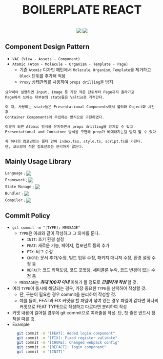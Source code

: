 <div style="text-align: center">
  <p style="font-size: 38px; font-weight: bold">BOILERPLATE REACT</p>
  <img src="https://img.shields.io/badge/node.js-v18.12.1-339933?logo=Node.js" />
  <img src="https://img.shields.io/badge/yarn-v1.22.18-2C8EBB?logo=Yarn" />
</div>


## Component Design Pattern

- `VAC (View - Assets - Component)`
- `Atomic (Atom - Molecule - Organism - Template - Page)`
  - 기존 `Atomic` 디자인 패턴에서 `Molecule`, `Organism`, `Template`을 제거하고 `Block` 단위를 추가해 적용
  - `Proxy` 상태관리를 사용하여 `props drilling`을 방지

```text plain
요약하여 설명하면 Input, Image 등 가장 작은 단위부터 Page까지 올라가고
Page에서 쓰에는 대부분의 state들은 Valtio로 가져간다.

이 때, 사용되는 state들은 Presentational Components에서 불러와 Object화 시킨 후
Container Components에 주입하는 방식으로 구현하였다.

이렇게 되면 Atomic 방식을 유지하면서 props drilling을 방지할 수 있고
Presentational and Container 방식을 구현해 prop가 비대해지는걸 방지 할 수 있다.

즉 하나의 컴포넌트는 폴더 안에 index.tsx, style.ts, script.ts를 가진다.
단, 코드량이 적은 컴포넌트는 분리하지 않는다.
```

## Mainly Usage Library

<div style="display: flex; justify-contnet: center; align-items: flex-start; flex-direction: column; gap: 5px">
  <div style="display: flex; align-items: center">
    <code>Language</code>
    &nbsp;:&nbsp;
    <img src="https://img.shields.io/badge/typescript-v4.7.4-3178C6?logo=Typescript" />
  </div>
  <div style="display: flex; align-items: center">
    <code>Framework</code>
    &nbsp;:&nbsp;
    <img src="https://img.shields.io/badge/react-v18.2.0-61DAFB?logo=React" />
  </div>
  <div style="display: flex; align-items: center">
    <code>State Manage</code>
    &nbsp;:&nbsp;
    <img src="https://img.shields.io/badge/valtio-v1.6.4-171717?logo=V&logoColor=171717"/>
  </div>
  <div style="display: flex; align-items: center">
    <code>Bundler</code>
    &nbsp;:&nbsp;
    <img src="https://img.shields.io/badge/webpack-v5.74.0-8DD6F9?logo=Webpack" />
  </div>
  <div style="display: flex; align-items: center">
    <code>Compiler</code>
    &nbsp;:&nbsp;
    <a style="display: flex; align-items: center" href="https://www.npmjs.com/package/@babel/core"><img src="https://img.shields.io/badge/babel-v7.18.10-F9DC3E?logo=Babel" /></a>
  </div>
</div>


## Commit Policy

- `git commit -m "[TYPE]: MESSAGE"`
  - `TYPE`은 아래와 같이 작성하고 그 의미를 둔다.
    - `INIT`: 초기 환경 설정
    - `FEAT`: 새로운 기능, 페이지, 컴포넌트 등의 추가
    - `FIX`: 버그 수정
    - `CHORE`: 문서 추가/수정, 빌드 업무 수정, 패키지 매니저 수정, 환경 설정 수정 등
    - `REFACT`: 코드 리팩토링, 코드 포맷팅, 세미콜론 누락, 코드 변경이 없는 수정 등
  - `MESSAGE`는 _**최대 100자 이내**_ 이해가 될 정도로 _**간결하게 작성**_ 할 것.
- 여러 `TYPE`이 동시에 해당되는 경우, 가장 중요한 `TYPE`을 선택하여 작성할 것.
  - 단, 구분이 필요한 경우 commit을 분리하여 작성할 것.
  - 예를 들어, FEAT와 FIX 커밋을 할 파일이 섞여 있는 경우 파일이 같다면 하나의 커밋으로 FEAT TYPE으로 작성하고 다르다면 분리하여 작성
- 커밋 내용이 길어질 경우에 git commit으로 여러줄을 작성. 단, 첫 줄은 반드시 정책을 따를 것.
- Example
  ```bash
    git commit -m "[FEAT]: Added login component"
    git commit -m "[FIX]: Fixed register validate"
    git commit -m "[CHORE]: Changed webpack config"
    git commit -m "[REFACT]: login component"
    git commit -m "[INIT]"
  ```